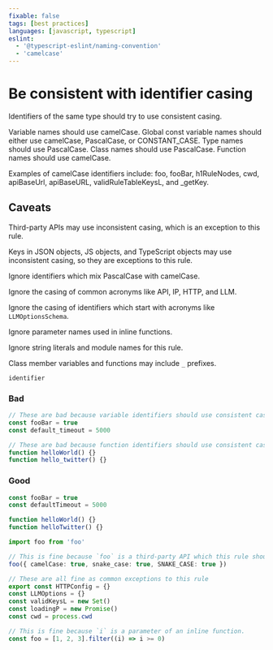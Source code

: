 ```yaml
---
fixable: false
tags: [best practices]
languages: [javascript, typescript]
eslint:
  - '@typescript-eslint/naming-convention'
  - 'camelcase'
---
```


# Be consistent with identifier casing

Identifiers of the same type should try to use consistent casing.

Variable names should use camelCase.
Global const variable names should either use camelCase, PascalCase, or CONSTANT_CASE.
Type names should use PascalCase.
Class names should use PascalCase.
Function names should use camelCase.

Examples of camelCase identifiers include: foo, fooBar, h1RuleNodes, cwd, apiBaseUrl, apiBaseURL, validRuleTableKeysL, and \_getKey.

## Caveats

Third-party APIs may use inconsistent casing, which is an exception to this rule.

Keys in JSON objects, JS objects, and TypeScript objects may use inconsistent casing, so they are exceptions to this rule.

Ignore identifiers which mix PascalCase with camelCase.

Ignore the casing of common acronyms like API, IP, HTTP, and LLM.

Ignore the casing of identifiers which start with acronyms like `LLMOptionsSchema`.

Ignore parameter names used in inline functions.

Ignore string literals and module names for this rule.

Class member variables and functions may include `_` prefixes.

```grit
identifier
```

### Bad

```ts
// These are bad because variable identifiers should use consistent casing.
const fooBar = true
const default_timeout = 5000

// These are bad because function identifiers should use consistent casing.
function helloWorld() {}
function hello_twitter() {}
```

### Good

```ts
const fooBar = true
const defaultTimeout = 5000

function helloWorld() {}
function helloTwitter() {}
```

```ts
import foo from 'foo'

// This is fine because `foo` is a third-party API which this rule should ignore.
foo({ camelCase: true, snake_case: true, SNAKE_CASE: true })
```

```ts
// These are all fine as common exceptions to this rule
export const HTTPConfig = {}
const LLMOptions = {}
const validKeysL = new Set()
const loadingP = new Promise()
const cwd = process.cwd
```

```ts
// This is fine because `i` is a parameter of an inline function.
const foo = [1, 2, 3].filter((i) => i >= 0)
```
